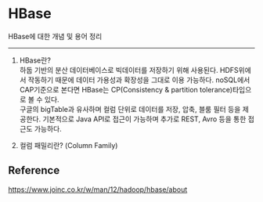 # HBase

HBase에 대한 개념 및 용어 정리 

---------------

1. HBase란?  
하둡 기반의 분산 데이터베이스로 빅데이터를 저장하기 위해 사용된다. HDFS위에서 작동하기 때문에 데이터 가용성과 확장성을 그대로 이용 가능하다.
noSQL에서 CAP기준으로 본다면 HBase는 CP(Consistency & partition tolerance)타입으로 볼 수 있다.  
구글의 bigTable과 유사하며 컬럼 단위로 데이터를 저장, 압축, 블룸 필터 등을 제공한다. 
기본적으로 Java API로 접근이 가능하며 추가로 REST, Avro 등을 통한 접근도 가능하다. 

2. 컬럼 패밀리란? (Column Family)  


## Reference

https://www.joinc.co.kr/w/man/12/hadoop/hbase/about
